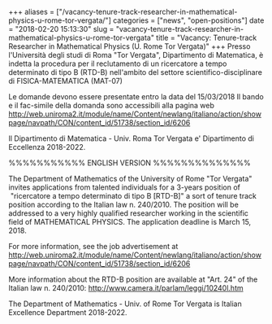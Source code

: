 +++
aliases = ["/vacancy-tenure-track-researcher-in-mathematical-physics-u-rome-tor-vergata/"]
categories = ["news", "open-positions"]
date = "2018-02-20 15:13:30"
slug = "vacancy-tenure-track-researcher-in-mathematical-physics-u-rome-tor-vergata"
title = "Vacancy: Tenure-track Researcher in Mathematical Physics (U. Rome Tor Vergata)"
+++
Presso l'Università degli studi di Roma "Tor Vergata", Dipartimento di
Matematica, è indetta la procedura per il reclutamento di un ricercatore
a tempo determinato di tipo B (RTD-B) nell'ambito del settore
scientifico-disciplinare di FISICA-MATEMATICA (MAT-07)

Le domande devono essere presentate entro la data del 15/03/2018 Il
bando e il fac-simile della domanda sono accessibili alla pagina web
<http://web.uniroma2.it/module/name/Content/newlang/italiano/action/showpage/navpath/CON/content_id/51738/section_id/6206>

Il Dipartimento di Matematica - Univ. Roma Tor Vergata e' Dipartimento
di Eccellenza 2018-2022.

%%%%%%%%%%% ENGLISH VERSION %%%%%%%%%%%%%%

The Department of Mathematics of the University of Rome "Tor Vergata"
invites applications from talented individuals for a 3-years position
of   "ricercatore a tempo determinato di tipo B \[RTD-B\]" a sort of
tenure track position according to the Italian law n. 240/2010. The
position will be addressed to a very highly qualified researcher working
in the scientific field of MATHEMATICAL PHYSICS. The application
deadline is March 15, 2018.

For more information, see the job advertisement at
<http://web.uniroma2.it/module/name/Content/newlang/italiano/action/showpage/navpath/CON/content_id/51738/section_id/6206>

More information about the RTD-B position are available at "Art. 24" of
the Italian law n. 240/2010:
<http://www.camera.it/parlam/leggi/10240l.htm>

The Department of Mathematics - Univ. of Rome Tor Vergata is Italian
Excellence Department 2018-2022.
